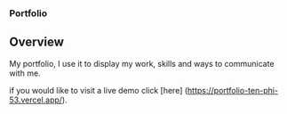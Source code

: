 ### Portfolio

## Overview

My portfolio, I use it to display my work, skills and ways to communicate with me.

if you would like to visit a live demo click [here] (https://portfolio-ten-phi-53.vercel.app/).
